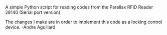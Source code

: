 A simple Python script for reading codes from the Parallax RFID Reader 28140 (Serial port version)

The changes I make are in order to implement this code as a locking control device. -Andre Aguillard
